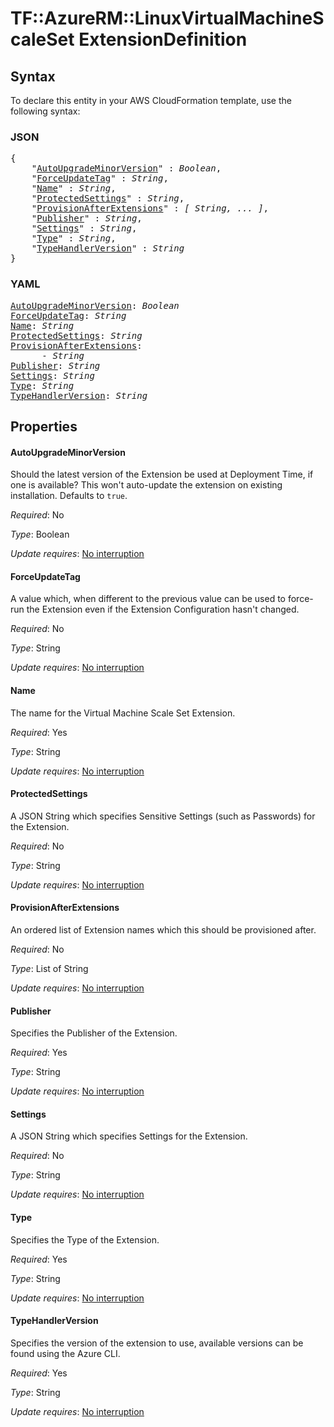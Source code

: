 # TF::AzureRM::LinuxVirtualMachineScaleSet ExtensionDefinition

## Syntax

To declare this entity in your AWS CloudFormation template, use the following syntax:

### JSON

<pre>
{
    "<a href="#autoupgrademinorversion" title="AutoUpgradeMinorVersion">AutoUpgradeMinorVersion</a>" : <i>Boolean</i>,
    "<a href="#forceupdatetag" title="ForceUpdateTag">ForceUpdateTag</a>" : <i>String</i>,
    "<a href="#name" title="Name">Name</a>" : <i>String</i>,
    "<a href="#protectedsettings" title="ProtectedSettings">ProtectedSettings</a>" : <i>String</i>,
    "<a href="#provisionafterextensions" title="ProvisionAfterExtensions">ProvisionAfterExtensions</a>" : <i>[ String, ... ]</i>,
    "<a href="#publisher" title="Publisher">Publisher</a>" : <i>String</i>,
    "<a href="#settings" title="Settings">Settings</a>" : <i>String</i>,
    "<a href="#type" title="Type">Type</a>" : <i>String</i>,
    "<a href="#typehandlerversion" title="TypeHandlerVersion">TypeHandlerVersion</a>" : <i>String</i>
}
</pre>

### YAML

<pre>
<a href="#autoupgrademinorversion" title="AutoUpgradeMinorVersion">AutoUpgradeMinorVersion</a>: <i>Boolean</i>
<a href="#forceupdatetag" title="ForceUpdateTag">ForceUpdateTag</a>: <i>String</i>
<a href="#name" title="Name">Name</a>: <i>String</i>
<a href="#protectedsettings" title="ProtectedSettings">ProtectedSettings</a>: <i>String</i>
<a href="#provisionafterextensions" title="ProvisionAfterExtensions">ProvisionAfterExtensions</a>: <i>
      - String</i>
<a href="#publisher" title="Publisher">Publisher</a>: <i>String</i>
<a href="#settings" title="Settings">Settings</a>: <i>String</i>
<a href="#type" title="Type">Type</a>: <i>String</i>
<a href="#typehandlerversion" title="TypeHandlerVersion">TypeHandlerVersion</a>: <i>String</i>
</pre>

## Properties

#### AutoUpgradeMinorVersion

Should the latest version of the Extension be used at Deployment Time, if one is available? This won't auto-update the extension on existing installation. Defaults to `true`.

_Required_: No

_Type_: Boolean

_Update requires_: [No interruption](https://docs.aws.amazon.com/AWSCloudFormation/latest/UserGuide/using-cfn-updating-stacks-update-behaviors.html#update-no-interrupt)

#### ForceUpdateTag

A value which, when different to the previous value can be used to force-run the Extension even if the Extension Configuration hasn't changed.

_Required_: No

_Type_: String

_Update requires_: [No interruption](https://docs.aws.amazon.com/AWSCloudFormation/latest/UserGuide/using-cfn-updating-stacks-update-behaviors.html#update-no-interrupt)

#### Name

The name for the Virtual Machine Scale Set Extension.

_Required_: Yes

_Type_: String

_Update requires_: [No interruption](https://docs.aws.amazon.com/AWSCloudFormation/latest/UserGuide/using-cfn-updating-stacks-update-behaviors.html#update-no-interrupt)

#### ProtectedSettings

A JSON String which specifies Sensitive Settings (such as Passwords) for the Extension.

_Required_: No

_Type_: String

_Update requires_: [No interruption](https://docs.aws.amazon.com/AWSCloudFormation/latest/UserGuide/using-cfn-updating-stacks-update-behaviors.html#update-no-interrupt)

#### ProvisionAfterExtensions

An ordered list of Extension names which this should be provisioned after.

_Required_: No

_Type_: List of String

_Update requires_: [No interruption](https://docs.aws.amazon.com/AWSCloudFormation/latest/UserGuide/using-cfn-updating-stacks-update-behaviors.html#update-no-interrupt)

#### Publisher

Specifies the Publisher of the Extension.

_Required_: Yes

_Type_: String

_Update requires_: [No interruption](https://docs.aws.amazon.com/AWSCloudFormation/latest/UserGuide/using-cfn-updating-stacks-update-behaviors.html#update-no-interrupt)

#### Settings

A JSON String which specifies Settings for the Extension.

_Required_: No

_Type_: String

_Update requires_: [No interruption](https://docs.aws.amazon.com/AWSCloudFormation/latest/UserGuide/using-cfn-updating-stacks-update-behaviors.html#update-no-interrupt)

#### Type

Specifies the Type of the Extension.

_Required_: Yes

_Type_: String

_Update requires_: [No interruption](https://docs.aws.amazon.com/AWSCloudFormation/latest/UserGuide/using-cfn-updating-stacks-update-behaviors.html#update-no-interrupt)

#### TypeHandlerVersion

Specifies the version of the extension to use, available versions can be found using the Azure CLI.

_Required_: Yes

_Type_: String

_Update requires_: [No interruption](https://docs.aws.amazon.com/AWSCloudFormation/latest/UserGuide/using-cfn-updating-stacks-update-behaviors.html#update-no-interrupt)


